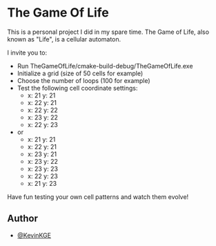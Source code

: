 # The Game Of Life

This is a personal project I did in my spare time.
The Game of Life, also known as "Life", is a cellular automaton.

I invite you to:
- Run TheGameOfLife/cmake-build-debug/TheGameOfLife.exe
- Initialize a grid (size of 50 cells for example)
- Choose the number of loops (100 for example)
- Test the following cell coordinate settings:
    - x: 21 y: 21
    - x: 22 y: 21
    - x: 22 y: 22
    - x: 23 y: 22
    - x: 22 y: 23
- or
    - x: 21 y: 21
    - x: 22 y: 21
    - x: 23 y: 21
    - x: 23 y: 22
    - x: 23 y: 23
    - x: 22 y: 23
    - x: 21 y: 23

Have fun testing your own cell patterns and watch them evolve!

## Author

- [@KevinKGE](https://github.com/kevinKGE)
